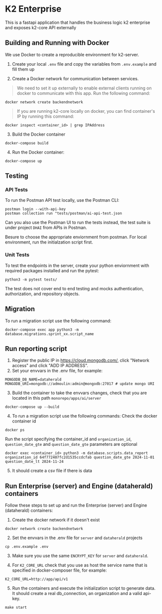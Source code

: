 # K2 Enterprise

This is a fastapi application that handles the business logic k2 enterprise and exposes k2-core API externally

## Building and Running with Docker
We use Docker to create a reproducible environment for k2-server.

1. Create your local `.env` file and copy the variables from `.env.example` and fill them up

2. Create a Docker network for communication between services. 
>We need to set it up externally to enable external clients running on docker to communicate with this app. 
Run the following command:
```
docker network create backendnetwork
```
>If you are running k2-core locally on docker, you can find container's IP by running this command:
```
docker inspect <container_id> | grep IPAddress
```

3. Build the Docker container
```
docker-compose build
```

4. Run the Docker container:
```
docker-compose up
```

## Testing

### API Tests
To run the Postman API test locally, use the Postman CLI:
```
postman login --with-api-key
postman collection run "tests/postman/ai-api-test.json
```
Can you also use the Postman UI to run the tests instead, the test suite is under project `DHAI` from APIs in Postman.

Besure to choose the appropriate enviornment from postman. For local environment, run the initialzation script first.

### Unit Tests
To test the endpoints in the server, create your python enviornment with required packages installed and run the pytest:
```
python3 -m pytest tests/
```

The test does not cover end to end testing and mocks authentication, authorization, and repository objects. 

## Migration
To run a migration script use the following command:
```
docker-compose exec app python3 -m database.migrations.sprint_xx.script_name
```

## Run reporting script
1. Register the public IP in https://cloud.mongodb.com/, click "Network access" and click "ADD IP ADDRESS".
2. Set your envvars in the .env file, for example:
```
MONGODB_DB_NAME=dataherald
MONGODB_URI=mongodb://admoulin:admin@mongodb:27017 # update mongo URI
```
3. Build the container to take the envvars changes, check that you are located in this path `monorepo/apps/ai/server`
```
docker-compose up --build
```
4. To run a migration script use the following commands:
Check the docker container id
```
docker ps
```

Run the script specifying the container_id and `organization_id`, `question_date_gte` and `question_date_gte` parameters are optional
```
docker exec <container_id> python3 -m database.scripts.data_report organization_id 64f772407fc2d1535ccdcfab question_date_gte 2024-11-01 question_date_lt 2024-11-24
```

5. It should create a csv file if there is data

## Run Enterprise (server) and Engine (dataherald) containers
Follow these steps to set up and run the Enterprise (server) and Engine (dataherald) containers:

1. Create the docker network if it doesn't exist
```
docker network create backendnetwork
```

2. Set the envvars in the .env file for `server` and `dataherald` projects
```
cp .env.example .env
```

3. Make sure you use the same `ENCRYPT_KEY` for `server` and `dataherald`.


4. For `K2_CORE_URL` check that you use as host the service name that is specified in docker-composer file, for example:
```
K2_CORE_URL=http://app/api/v1
```

5. Run the containers and execute the initialization script to generate data. It should create a real db_connection, 
an organization and a valid api-key.
```
make start
```
